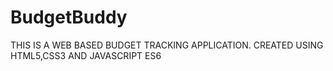# BudgetBuddy
THIS IS A WEB BASED BUDGET TRACKING APPLICATION.
CREATED USING HTML5,CSS3 AND JAVASCRIPT ES6
